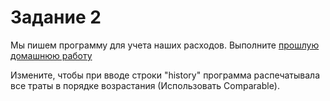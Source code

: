 # Задание 2

Мы пишем программу для учета наших расходов. 
Выполните [прошлую домашнюю работу](task1.md)

Измените, чтобы при вводе строки "history" программа распечатывала все траты в порядке возрастания (Использовать Comparable).